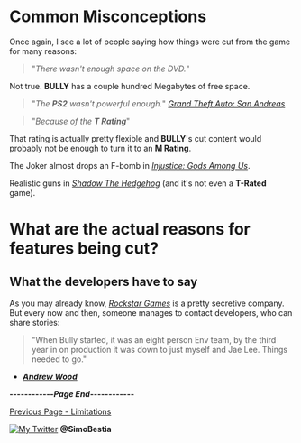 # Common Misconceptions

Once again, I see a lot of people saying how things were cut from the game for many reasons:

> "_There wasn't enough space on the DVD._"

Not true. **BULLY** has a couple hundred Megabytes of free space.

> "_The **PS2** wasn't powerful enough._"
[_Grand Theft Auto: San Andreas_](https://en.wikipedia.org/wiki/Grand_Theft_Auto:_San_Andreas)

> "_Because of the **T Rating**_"

That rating is actually pretty flexible and **BULLY**'s cut content would probably not be enough to turn it to an **M Rating**.

The Joker almost drops an F-bomb in [_Injustice: Gods Among Us_](https://en.wikipedia.org/wiki/Injustice:_Gods_Among_Us).

Realistic guns in [_Shadow The Hedgehog_](https://en.wikipedia.org/wiki/Shadow_the_Hedgehog_(video_game)) (and it's not even a **T-Rated** game).

# What are the actual reasons for features being cut?

## What the developers have to say

As you may already know, [_Rockstar Games_](https://en.wikipedia.org/wiki/Rockstar_Games) is a pretty secretive company.
But every now and then, someone manages to contact developers, who can share stories:

> "When Bully started, it was an eight person Env team, by the third year in on production it was down to just myself and Jae Lee. Things needed to go."
- **_[Andrew Wood](https://www.reddit.com/r/bully/comments/eq1xvm/a_former_rockstar_vancouver_employee_told_me_some/)_**

**------------_Page End_------------**

[Previous Page - Limitations](https://simonbestia.github.io/Bully-Modding-and-Documentation/PS2/Limitations)


[![My Twitter][1.2]][1] **@SimoBestia**

<!-- Please don't remove this: Grab your social icons from https://github.com/carlsednaoui/gitsocial -->

[1.2]: http://i.imgur.com/wWzX9uB.png (My Twitter)

[1]: http://www.twitter.com/SimoBestia

<!-- Please don't remove this: Grab your social icons from https://github.com/carlsednaoui/gitsocial -->
